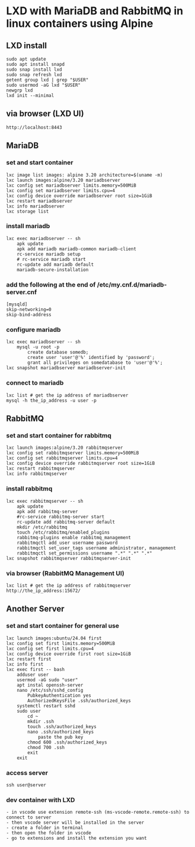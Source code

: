 # LXD with MariaDB and RabbitMQ in linux containers using Alpine

## LXD install

    sudo apt update
    sudo apt install snapd
    sudo snap install lxd
    sudo snap refresh lxd
    getent group lxd | grep "$USER"
    sudo usermod -aG lxd "$USER"
    newgrp lxd
    lxd init --minimal

## via browser (LXD UI)

    http://localhost:8443

## MariaDB

### set and start container

    lxc image list images: alpine 3.20 architecture=$(uname -m)
    lxc launch images:alpine/3.20 mariadbserver
    lxc config set mariadbserver limits.memory=500MiB
    lxc config set mariadbserver limits.cpu=4
    lxc config device override mariadbserver root size=1GiB
    lxc restart mariadbserver
    lxc info mariadbserver
    lxc storage list

### install mariadb

    lxc exec mariadbserver -- sh
        apk update
        apk add mariadb mariadb-common mariadb-client
        rc-service mariadb setup
        # rc-service mariadb start
        rc-update add mariadb default
        mariadb-secure-installation

### add the following at the end of /etc/my.cnf.d/mariadb-server.cnf

    [mysqld]
    skip-networking=0
    skip-bind-address

### configure mariadb

    lxc exec mariadbserver -- sh
        mysql -u root -p
            create database somedb;
            create user 'user'@'%' identified by 'password';
            grant all privileges on somedatabase to 'user'@'%';
    lxc snapshot mariadbserver mariadbserver-init

### connect to mariadb

    lxc list # get the ip address of mariadbserver
    mysql -h the_ip_address -u user -p

## RabbitMQ

### set and start container for rabbitmq

    lxc launch images:alpine/3.20 rabbitmqserver
    lxc config set rabbitmqserver limits.memory=500MiB
    lxc config set rabbitmqserver limits.cpu=4
    lxc config device override rabbitmqserver root size=1GiB
    lxc restart rabbitmqserver
    lxc info rabbitmqserver
    
### install rabbitmq

    lxc exec rabbitmqserver -- sh
        apk update
        apk add rabbitmq-server
        #rc-service rabbitmq-server start
        rc-update add rabbitmq-server default
        mkdir /etc/rabbitmq
        touch /etc/rabbitmq/enabled_plugins
        rabbitmq-plugins enable rabbitmq_management
        rabbitmqctl add_user username password
        rabbitmqctl set_user_tags username administrator, management
        rabbitmqctl set_permissions username ".*" ".*" ".*"
    lxc snapshot rabbitmqserver rabbitmqserver-init

### via browser (RabbitMQ Management UI)

    lxc list # get the ip address of rabbitmqserver
    http://the_ip_address:15672/

## Another Server

### set and start container for general use

    lxc launch images:ubuntu/24.04 first
    lxc config set first limits.memory=500MiB
    lxc config set first limits.cpu=4
    lxc config device override first root size=1GiB
    lxc restart first
    lxc info first
    lxc exec first -- bash
        adduser user
        usermod -aG sudo "user"
        apt instal openssh-server
        nano /etc/ssh/sshd_config
            PubkeyAuthentication yes
            AuthorizedKeysFile .ssh/authorized_keys
        systemctl restart sshd
        sudo user
            cd ~
            mkdir .ssh
            touch .ssh/authorized_keys
            nano .ssh/authorized_keys
                paste the pub key
            chmod 600 .ssh/authorized_keys
            chmod 700 .ssh
            exit
        exit

### access server

    ssh user@server

### dev container with LXD

    - in vscode use extension remote-ssh (ms-vscode-remote.remote-ssh) to connect to server
    - then vscode server will be installed in the server
    - create a folder in terminal 
    - then open the folder in vscode
    - go to extensions and install the extension you want

